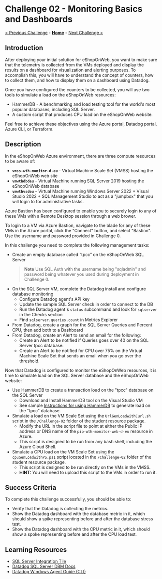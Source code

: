 # Challenge 02 - Monitoring Basics and Dashboards

[< Previous Challenge](./Challenge-01.md) - **[Home](../README.md)** - [Next Challenge >](./Challenge-03.md)

## Introduction

After deploying your initial solution for eShopOnWeb, you want to make sure that the telemetry is collected from the VMs deployed and display the results on a dashboard for visualization and alerting purposes. To accomplish this, you will have to understand the concept of counters, how to collect them, and how to display them on a dashboard using Datadog.

Once you have configured the counters to be collected, you will use two tools to simulate a load on the eShopOnWeb resources:
- HammerDB - A benchmarking and load testing tool for the world's most popular databases, including SQL Server.
- A custom script that produces CPU load on the eShopOnWeb website.

Feel free to achieve these objectives using the Azure portal, Datadog portal, Azure CLI, or Terraform.

## Description

In the eShopOnWeb Azure environment, there are three compute resources to be aware of:
- **`vmss-wth-monitor-d-eu`** - Virtual Machine Scale Set (VMSS) hosting the eShopOnWeb web site
- **`vmwthdbdeu`** - Virtual Machine running SQL Server 2019 hosting the eShopOnWeb database
- **`vmwthvsdeu`** - Virtual Machine running Windows Server 2022 + Visual Studio 2022 + SQL Management Studio to act as a "jumpbox" that you will login to for administrative tasks.

Azure Bastion has been configured to enable you to securely login to any of these VMs with a Remote Desktop session through a web brower. 

To login to a VM via Azure Bastion, navigate to the blade for any of these VMs in the Azure portal, click the "Connect" button, and select "Bastion". Use the username and password provided in Challenge 0.

In this challenge you need to complete the following management tasks:
- Create an empty database called “tpcc” on the eShopOnWeb SQL Server
    >**Note** Use SQL Auth with the username being "sqladmin" and password being whatever you used during deployment in Challenge 0.
- On the SQL Server VM, complete the Datadog install and configure database monitoring
    - Configure Datadog agent's API key
    - Update the sample SQL Server check in order to connect to the DB
    - Run the Datadog agent's `status` subcommand and look for `sqlserver` in the Checks section  
    - Find `sqlserver.queries.count` in Metrics Explorer
- From Datadog, create a graph for the SQL Server Queries and Percent CPU, then add both to a Dashboard
- From Datadog, create an Alert to send an email for the following:
    - Create an Alert to be notified if Queries goes over 40 on the SQL Server tpcc database.
    - Create an Alert to be notified for CPU over 75% on the Virtual Machine Scale Set that sends an email when you go over the threshold.

Now that Datadog is configured to monitor the eShopOnWeb resources, it is time to simulate load on the SQL Server database and the eShopOnWeb website:
- Use HammerDB to create a transaction load on the "tpcc" database on the SQL Server
    - Download and Install HammerDB tool on the Visual Studio VM 
    - See sample [Instructions for using HammerDB](./Resources/Challenge-02/UsingHammerDB.md) to generate load on the "tpcc" database.
- Simulate a load on the VM Scale Set using the `UrlGenLoadwithCurl.sh` script in the `/Challenge-02` folder of the student resource package.
    - Modify the URL in the script file to point at either the Public IP address or DNS name of the `pip-wth-monitor-web-d-eu` resource in Azure.
    - This script is designed to be run from any bash shell, including the Azure Cloud Shell.
- Simulate a CPU load on the VM Scale Set using the `cpuGenLoadwithPS.ps1` script located in the `/Challenge-02` folder of the student resource package.
    - This script is designed to be run directly on the VMs in the VMSS.
    - **HINT:** You will need to upload this script to the VMs in order to run it.

## Success Criteria

To complete this challenge successfully, you should be able to:
- Verify that the Datadog is collecting the metrics.
- Show the Datadog dashboard with the database metric in it, which should show a spike representing before and after the database stress test.
- Show the Datadog dashboard with the CPU metric in it, which should show a spoke representing before and after the CPU load test.

## Learning Resources

- [SQL Server Integration Tile](https://us3.datadoghq.com/integrations/sql-server)
- [Datadog SQL Server DBM Docs](https://docs.datadoghq.com/database_monitoring/setup_sql_server/selfhosted/?tab=sqlserver2014)
- [Datadog Windows Agent Guide (CLI)](https://docs.datadoghq.com/agent/basic_agent_usage/windows/?tab=commandline)
